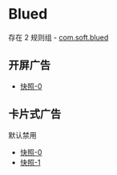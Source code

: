 # Blued

存在 2 规则组 - [com.soft.blued](/src/apps/com.soft.blued.ts)

## 开屏广告

- [快照-0](https://i.gkd.li/import/12777070)

## 卡片式广告

默认禁用

- [快照-0](https://i.gkd.li/import/12777097)
- [快照-1](https://i.gkd.li/import/13694950)
